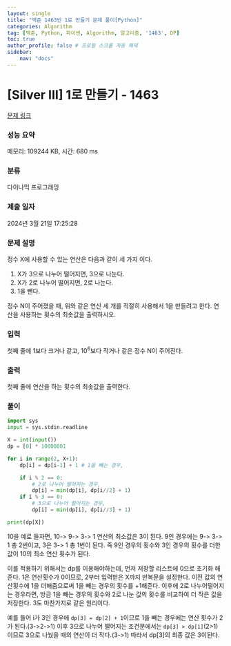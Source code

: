 ```yaml
---
layout: single
title: "백준 1463번 1로 만들기 문제 풀이[Python]"
categories: Algorithm
tag: [백준, Python, 파이썬, Algorithm, 알고리즘, '1463', DP]
toc: true
author_profile: false # 프로필 스크롤 자동 해제
sidebar:
    nav: "docs"
---
```


# [Silver III] 1로 만들기 - 1463 

[문제 링크](https://www.acmicpc.net/problem/1463) 

### 성능 요약

메모리: 109244 KB, 시간: 680 ms

### 분류

다이나믹 프로그래밍

### 제출 일자

2024년 3월 21일 17:25:28

### 문제 설명

<p>정수 X에 사용할 수 있는 연산은 다음과 같이 세 가지 이다.</p>

<ol>
	<li>X가 3으로 나누어 떨어지면, 3으로 나눈다.</li>
	<li>X가 2로 나누어 떨어지면, 2로 나눈다.</li>
	<li>1을 뺀다.</li>
</ol>

<p>정수 N이 주어졌을 때, 위와 같은 연산 세 개를 적절히 사용해서 1을 만들려고 한다. 연산을 사용하는 횟수의 최솟값을 출력하시오.</p>

### 입력 

 <p>첫째 줄에 1보다 크거나 같고, 10<sup>6</sup>보다 작거나 같은 정수 N이 주어진다.</p>

### 출력 

 <p>첫째 줄에 연산을 하는 횟수의 최솟값을 출력한다.</p>

### 풀이

~~~python
import sys
input = sys.stdin.readline

X = int(input())
dp = [0] * 10000001

for i in range(2, X+1):
    dp[i] = dp[i-1] + 1 # 1을 빼는 경우,

    if i % 2 == 0:
        # 2로 나누어 떨어지는 경우,
        dp[i] = min(dp[i], dp[i//2] + 1)
    if i % 3 == 0:
        # 3으로 나누어 떨어지는 경우,
        dp[i] = min(dp[i], dp[i//3] + 1)

print(dp[X])
~~~
<p>10을 예로 들자면, 10-> 9-> 3-> 1 연산의 최소값은 3이 된다. 9인 경우에는 9-> 3-> 1 총 2번이고, 3은 3-> 1 총 1번이 된다. 즉 9인 경우의 횟수와 3인 경우의 횟수를 더한 값이 10의 최소 연산 횟수가 된다.
<p>이를 적용하기 위해서는 dp를 이용해야하는데, 먼저 저장할 리스트에 0으로 초기화 해준다. 1은 연산횟수가 0이므로, 2부터 입력받은 X까지 반복문을 설정한다. 이전 값의 연산횟수에 1을 더해줌으로써 1을 빼는 경우의 횟수를 +1해준다. 이후에 2로 나누어떨어지는 경우라면, 방금 1을 빼는 경우의 횟수와 2로 나눈 값의 횟수를 비교하여 더 작은 값을 저장한다. 3도 마찬가지로 같은 원리이다.</p>
<p>예를 들어 i가 3인 경우에 <code>dp[3] = dp[2] + 1</code>이므로 1을 빼는 경우에는 연산 횟수가 2가 된다.(3->2->1) 이후 3으로 나누어 떨어지는 조건문에서는 <code>dp[3] > dp[1]</code>(2>1) 이므로 3으로 나눴을 때의 연산이 더 작다.(3->1) 따라서 dp[3]의 최종 값은 3이된다. </p>